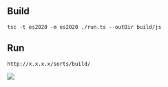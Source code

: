 
## Build
```tsc -t es2020 -m es2020 ./run.ts --outDir build/js```

## Run
```http://x.x.x.x/sorts/build/```  

<img src="blob/s1.jpg" />